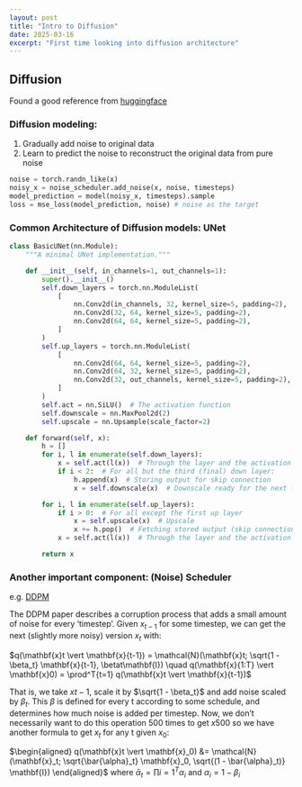 ```yaml
---
layout: post
title: "Intro to Diffusion"
date: 2025-03-16
excerpt: "First time looking into diffusion architecture"
---
```


## Diffusion
Found a good reference from [huggingface](https://huggingface.co/learn/diffusion-course/en/unit1/1)  

### Diffusion modeling:  
1. Gradually add noise to original data  
2. Learn to predict the noise to reconstruct the original data from pure noise  
  
```python
noise = torch.randn_like(x)
noisy_x = noise_scheduler.add_noise(x, noise, timesteps)
model_prediction = model(noisy_x, timesteps).sample
loss = mse_loss(model_prediction, noise) # noise as the target
```


### Common Architecture of Diffusion models: UNet  
```python
class BasicUNet(nn.Module):
    """A minimal UNet implementation."""

    def __init__(self, in_channels=1, out_channels=1):
        super().__init__()
        self.down_layers = torch.nn.ModuleList(
            [
                nn.Conv2d(in_channels, 32, kernel_size=5, padding=2),
                nn.Conv2d(32, 64, kernel_size=5, padding=2),
                nn.Conv2d(64, 64, kernel_size=5, padding=2),
            ]
        )
        self.up_layers = torch.nn.ModuleList(
            [
                nn.Conv2d(64, 64, kernel_size=5, padding=2),
                nn.Conv2d(64, 32, kernel_size=5, padding=2),
                nn.Conv2d(32, out_channels, kernel_size=5, padding=2),
            ]
        )
        self.act = nn.SiLU()  # The activation function
        self.downscale = nn.MaxPool2d(2)
        self.upscale = nn.Upsample(scale_factor=2)

    def forward(self, x):
        h = []
        for i, l in enumerate(self.down_layers):
            x = self.act(l(x))  # Through the layer and the activation function
            if i < 2:  # For all but the third (final) down layer:
                h.append(x)  # Storing output for skip connection
                x = self.downscale(x)  # Downscale ready for the next layer

        for i, l in enumerate(self.up_layers):
            if i > 0:  # For all except the first up layer
                x = self.upscale(x)  # Upscale
                x += h.pop()  # Fetching stored output (skip connection)
            x = self.act(l(x))  # Through the layer and the activation function

        return x
```

### Another important component: (Noise) Scheduler
e.g. [DDPM](https://arxiv.org/abs/2006.11239)  

The DDPM paper describes a corruption process that adds a small amount of noise for every ‘timestep’. Given $x_{t-1}$ for some timestep, we can get the next (slightly more noisy) version $x_t$ with:  

$q(\mathbf{x}t \vert \mathbf{x}{t-1}) = \mathcal{N}(\mathbf{x}t; \sqrt{1 - \beta_t} \mathbf{x}{t-1}, \betat\mathbf{I}) \quad q(\mathbf{x}{1:T} \vert \mathbf{x}0) = \prod^T{t=1} q(\mathbf{x}t \vert \mathbf{x}{t-1})$  

That is, we take $x{t-1}$, scale it by $\sqrt{1 - \beta_t}$ and add noise scaled by $\beta_t$. This $\beta$ is defined for every t according to some schedule, and determines how much noise is added per timestep. Now, we don’t necessarily want to do this operation 500 times to get $x{500}$ so we have another formula to get $x_t$ for any t given $x_0$:  

$\begin{aligned} q(\mathbf{x}t \vert \mathbf{x}_0) &= \mathcal{N}(\mathbf{x}_t; \sqrt{\bar{\alpha}_t} \mathbf{x}_0, \sqrt{(1 - \bar{\alpha}_t)} \mathbf{I}) \end{aligned}$ where $\bar{\alpha}_t = \prod{i=1}^T \alpha_i$ and $\alpha_i = 1-\beta_i$  




